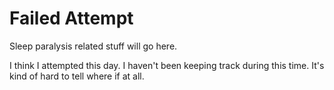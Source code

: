# Failed Attempt
Sleep paralysis related stuff will go here.

I think I attempted this day. I haven't been keeping track during this time. It's kind of hard to tell where if at all.

